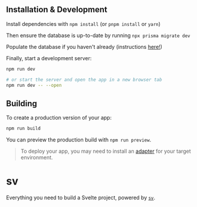 ## Installation & Development

Install dependencies with `npm install` (or `pnpm install` or `yarn`)

Then ensure the database is up-to-date by running `npx prisma migrate dev`

Populate the database if you haven't already (instructions [here!](https://github.com/seshunASU/covid-visualizer/blob/docs/README.md))

Finally, start a development server:
```bash
npm run dev

# or start the server and open the app in a new browser tab
npm run dev -- --open
```

## Building

To create a production version of your app:

```bash
npm run build
```

You can preview the production build with `npm run preview`.

> To deploy your app, you may need to install an [adapter](https://svelte.dev/docs/kit/adapters) for your target environment.

# sv

Everything you need to build a Svelte project, powered by [`sv`](https://github.com/sveltejs/cli).
